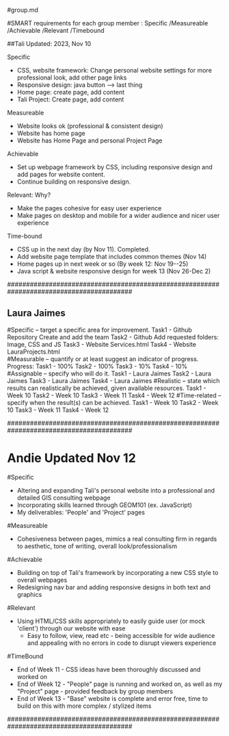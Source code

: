 #group.md

#SMART requirements for each group member
: Specific
/Measureable
/Achievable
/Relevant 
/Timebound


##Tali
Updated: 2023, Nov 10

Specific
  - CSS, website framework: Change personal website settings for more professional look, add other page links
  - Responsive design: java button --> last thing
  - Home page: create page, add content
  - Tali Project: Create page, add content

Measureable
  - Website looks ok (professional & consistent design)
  - Website has home page
  - Website has Home Page and personal Project Page

Achievable
  - Set up webpage framework by CSS, including responsive design and add pages for website content.
  - Continue building on responsive design. 

Relevant: Why?
  - Make the pages cohesive for easy user experience
  - Make pages on desktop and mobile for a wider audience and nicer user experience

Time-bound
  - CSS up in the next day (by Nov 11). Completed. 
  - Add website page template that includes common themes (Nov 14)
  - Home pages up in next week or so (By week 12: Nov 19--25)
  - Java script & website responsive design for week 13 (Nov 26-Dec 2)

#########################################################################################

## Laura Jaimes
#Specific – target a specific area for improvement.
   Task1 - Github Repository Create and add the team
   Task2 - Github Add requested folders: Image, CSS and JS
   Task3 - Website Services.html
   Task4 - Website LauraProjects.html      
#Measurable – quantify or at least suggest an indicator of progress.
  Progress:
    Task1 - 100%
    Task2 - 100%
    Task3 - 10%
    Task4 - 10%
#Assignable – specify who will do it.
    Task1 - Laura Jaimes
    Task2 - Laura Jaimes
    Task3 - Laura Jaimes
    Task4 - Laura Jaimes
#Realistic – state which results can realistically be achieved, given available resources.
    Task1 - Week 10
    Task2 - Week 10
    Task3 - Week 11
    Task4 - Week 12
#Time-related – specify when the result(s) can be achieved.
    Task1 - Week 10
    Task2 - Week 10
    Task3 - Week 11
    Task4 - Week 12
    
#########################################################################################
# Andie Updated Nov 12 #
#Specific
- Altering and expanding Tali's personal website into a professional and detailed GIS consulting webpage
- Incorporating skills learned through GEOM101 (ex. JavaScript)
- My deliverables: 'People' and 'Project' pages

#Measureable
- Cohesiveness between pages, mimics a real consulting firm in regards to aesthetic, tone of writing, overall look/professionalism

#Achievable
- Building on top of Tali's framework by incorporating a new CSS style to overall webpages
- Redesigning nav bar and adding responsive designs in both text and graphics

#Relevant
- Using HTML/CSS skills appropriately to easily guide user (or mock 'client') through our website with ease
    - Easy to follow, view, read etc - being accessible for wide audience and appealing with no errors in code to disrupt viewers experience

#TimeBound
- End of Week 11 - CSS ideas have been thoroughly discussed and worked on
- End of Week 12 - "People" page is running and worked on, as well as my "Project" page - provided feedback by group members
- End of Week 13 - "Base" website is complete and error free, time to build on this with more complex / stylized items

#########################################################################################
